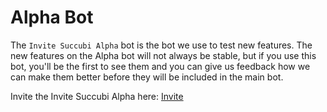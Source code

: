 # Alpha Bot

The `Invite Succubi Alpha` bot is the bot we use to test new features. The new features on the Alpha bot will not always be stable, but if you use this bot, you'll be the first to see them and you can give us feedback how we can make them better before they will be included in the main bot.

Invite the Invite Succubi Alpha here: [Invite](https://discordapp.com/oauth2/authorize?client_id=412380586737664020&permissions=268435616&scope=bot&redirect_uri=https://google.com)
